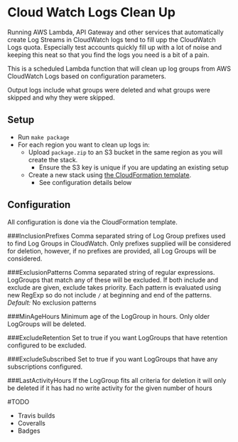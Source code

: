 # Cloud Watch Logs Clean Up

Running AWS Lambda, API Gateway and other services that automatically create Log Streams in CloudWatch logs
tend to fill upp the CloudWatch Logs quota. Especially test accounts quickly fill up with a lot of noise
and keeping this neat so that you find the logs you need is a bit of a pain.

This is a scheduled Lambda function that will clean up log groups from AWS CloudWatch Logs based on
configuration parameters.

Output logs include what groups were deleted and what groups were skipped and why they were skipped.

## Setup
* Run `make package`
* For each region you want to clean up logs in:
    * Upload `package.zip` to an S3 bucket in the same region as you will create the stack.
        * Ensure the S3 key is unique if you are updating an existing setup
    * Create a new stack using [the CloudFormation template](support/aws/cloudformation/cloud-watch-log-cleaner.template).
        * See configuration details below

## Configuration
All configuration is done via the CloudFormation template.

###InclusionPrefixes
Comma separated string of Log Group prefixes used to find Log Groups in CloudWatch.
Only prefixes supplied will be considered for deletion, however, if no
prefixes are provided, all Log Groups will be considered.

###ExclusionPatterns
Comma separated string of regular expressions. LogGroups that match any of these will be excluded.
If both include and exclude are given, exclude takes priority.
Each pattern is evaluated using new RegExp so do not include `/` at beginning and end of the patterns.
*Default:* No exclusion patterns

###MinAgeHours
Minimum age of the LogGroup in hours. Only older LogGroups will be deleted.

###ExcludeRetention
Set to true if you want LogGroups that have retention configured to be excluded.

###ExcludeSubscribed
Set to true if you want LogGroups that have any subscriptions configured.

###LastActivityHours
If the LogGroup fits all criteria for deletion it will only be deleted
if it has had no write activity for the given number of hours

#TODO

* Travis builds
* Coveralls
* Badges
